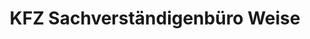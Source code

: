 ---
title: "KFZ Sachverständigenbüro Weise"
url: /soemmerda/kfz-sachverstaendigenbuero-weise/
shop: Autowerkstatt
---